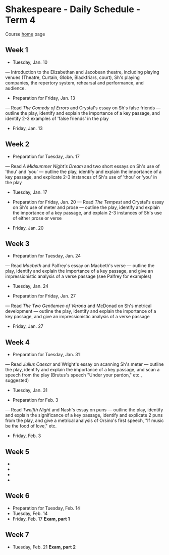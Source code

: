 # Shakespeare - Daily Schedule - Term 4

Course [home](../shakespeare) page

## Week 1

* Tuesday, Jan. 10 
 
&mdash; Introduction to the Elizabethan and Jacobean theatre, including playing venues (Theatre, Curtain, Globe, Blackfriars, court), Sh's playing companies, the repertory system, rehearsal and performance, and audience. 

* Preparation for Friday, Jan. 13 

&mdash; Read *The Comedy of Errors* and Crystal's essay on Sh's false friends &mdash; outline the play, identify and explain the importance of a key passage, and identify 2-3 examples of 'false friends' in the play

* Friday, Jan. 13

## Week 2
* Preparation for Tuesday, Jan. 17 

&mdash; Read *A Midsummer Night's Dream* and two short essays on Sh's use of 'thou' and 'you' &mdash; outline the play, identify and explain the importance of a key passage, and explicate 2-3 instances of Sh's use of 'thou' or 'you' in the play

* Tuesday, Jan. 17

* Preparation for Friday, Jan. 20 
&mdash; Read *The Tempest* and Crystal's essay on Sh's use of meter and prose &mdash; outline the play, identify and explain the importance of a key passage, and explain 2-3 instances of Sh's use of either prose or verse

* Friday, Jan. 20

## Week 3
* Preparation for Tuesday, Jan. 24 

&mdash; Read *Macbeth* and Palfrey's essay on Macbeth's verse &mdash; outline the play, identify and explain the importance of a key passage, and give an impressionistic analysis of a verse passage (see Palfrey for examples)

* Tuesday, Jan. 24

* Preparation for Friday, Jan. 27 

&mdash; Read *The Two Gentlemen of Verona* and McDonad on Sh's metrical development &mdash; outline the play, identify and explain the importance of a key passage, and give an impressionistic analysis of a verse passage

* Friday, Jan. 27

## Week 4
* Preparation for Tuesday, Jan. 31 

&mdash; Read *Julius Caesar* and Wright's essay on scanning Sh's meter &mdash; outline the play, identify and explain the importance of a key passage, and scan a speech from the play (Brutus's speech "Under your pardon," etc., suggested)

* Tuesday, Jan. 31

* Preparation for Feb. 3 

&mdash; Read *Twelfth Night* and Nash's essay on puns &mdash; outline the play, identify and explain the significance of a key passage, identify and explicate 2 puns from the play, and give a metrical analysis of Orsino's first speech, "If music be the food of love," etc.

* Friday, Feb. 3

## Week 5
*
*
*
*

## Week 6
* Preparation for Tuesday, Feb. 14
* Tuesday, Feb. 14
* Friday, Feb. 17 **Exam, part 1**

## Week 7 
* Tuesday, Feb. 21 **Exam, part 2**
